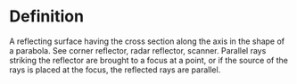 # Definition

A reflecting surface having the cross section along the axis in the
shape of a parabola. See corner reflector, radar reflector, scanner.
Parallel rays striking the reflector are brought to a focus at a point,
or if the source of the rays is placed at the focus, the reflected rays
are parallel.
